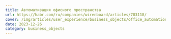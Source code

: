 ```yaml
---
title: Автоматизация офисного пространства
url: https://habr.com/ru/companies/wirenboard/articles/783118/
cover: /img/articles/user_experience/business_objects/office_automation.webp
date: 2023-12-26
category: business_objects
---
```

